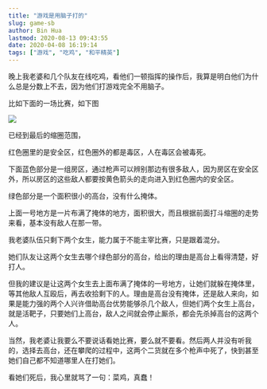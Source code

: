 ```yaml
---
title: "游戏是用脑子打的"
slug: game-sb
author: Bin Hua
lastmod: 2020-08-13 09:43:55
date: 2020-04-08 16:19:14
tags: ["游戏", "吃鸡", "和平精英"]
---
```


晚上我老婆和几个队友在线吃鸡，看他们一顿指挥的操作后，我算是明白他们为什么总是分数上不去，因为他们打游戏完全不用脑子。

比如下面的一场比赛，如下图

![](/imgs/gamesb.jpg)

已经到最后的缩圈范围，

红色圈里的是安全区，红色圈外的都是毒区，人在毒区会被毒死。

下面蓝色部分是一组房区，通过枪声可以辨别那边有很多敌人，因为房区在安全区外，所以房区的这些敌人都要按黄色箭头的走向进入到红色圈内的安全区。

绿色部分是一个面积很小的高台，没有什么掩体。

上面一号地方是一片布满了掩体的地方，面积很大，而且根据前面打斗缩圈的走势来看，基本没有敌人在那一带。

我老婆队伍只剩下两个女生，能力属于不能主宰比赛，只是跟着混分。

她们队友让这两个女生去哪个绿色部分的高台，给出的理由是高台上看得清楚，好打人。

但我的建议是让这两个女生去上面布满了掩体的一号地方，让她们就躲在掩体里，等其他敌人互殴后，再去收拾剩下的人。理由是高台没有掩体，还是敌人来向，如果是能力强的两个人兴许借助高台优势能够杀几个敌人，但她们两个女生上高台，就是活靶子，只要她们上高台，敌人之间就会停止厮杀，都会先杀掉高台的这两个人。

当然，我老婆让我要么不要说话看她比赛，要么就不要看。然后两人并没有听我的，选择去高台，还在攀爬的过程中，这两个二货就在多个枪声中死了，快到甚至她们自己都不知道哪里人在打她们。

看她们死后，我心里就骂了一句：菜鸡，真蠢！
